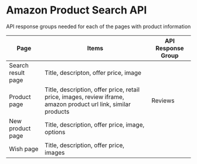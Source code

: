 # Amazon Product Search API

API response groups needed for each of the pages with product information

| Page | Items | API Response Group |
| ---- | ---- | ---- |
| Search result page | Title, descripton, offer price, image | |
| Product page | Title, description, offer price, retail price, images, review iframe, amazon product url link, similar products | Reviews |
| New product page | Title, description, offer price, image, options | |
| Wish page | Title, description, offer price, images | |